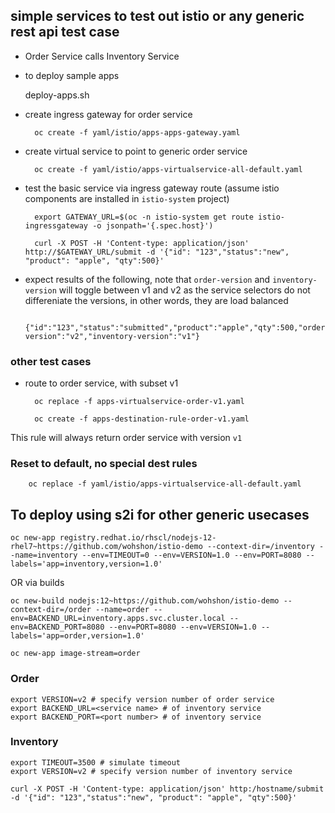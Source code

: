 

## simple services to test out istio or any generic rest api test case

- Order Service calls Inventory Service

- to deploy sample apps

    deploy-apps.sh

- create ingress gateway for order service

        oc create -f yaml/istio/apps-apps-gateway.yaml 

- create virtual service to point to generic order service

        oc create -f yaml/istio/apps-virtualservice-all-default.yaml 

- test the basic service via ingress gateway route (assume istio components are installed in `istio-system` project)

        export GATEWAY_URL=$(oc -n istio-system get route istio-ingressgateway -o jsonpath='{.spec.host}')

        curl -X POST -H 'Content-type: application/json' http://$GATEWAY_URL/submit -d '{"id": "123","status":"new", "product": "apple", "qty":500}'

- expect results of the following, note that `order-version` and `inventory-version` will toggle between v1 and v2 as the service selectors do not differeniate the versions, in other words, they are load balanced 

        {"id":"123","status":"submitted","product":"apple","qty":500,"order-version":"v2","inventory-version":"v1"}



### other test cases

- route to order service, with subset v1

        oc replace -f apps-virtualservice-order-v1.yaml

        oc create -f apps-destination-rule-order-v1.yaml

This rule will always return order service with version `v1`

### Reset to default, no special dest rules

		oc replace -f yaml/istio/apps-virtualservice-all-default.yaml 


## To deploy using s2i for other generic usecases

```
oc new-app registry.redhat.io/rhscl/nodejs-12-rhel7~https://github.com/wohshon/istio-demo --context-dir=/inventory --name=inventory --env=TIMEOUT=0 --env=VERSION=1.0 --env=PORT=8080 --labels='app=inventory,version=1.0'
```

OR via builds

```
oc new-build nodejs:12~https://github.com/wohshon/istio-demo --context-dir=/order --name=order --env=BACKEND_URL=inventory.apps.svc.cluster.local --env=BACKEND_PORT=8080 --env=PORT=8080 --env=VERSION=1.0 --labels='app=order,version=1.0'

oc new-app image-stream=order
```

### Order 
```
export VERSION=v2 # specify version number of order service
export BACKEND_URL=<service name> # of inventory service
export BACKEND_PORT=<port number> # of inventory service
```

### Inventory
```
export TIMEOUT=3500 # simulate timeout
export VERSION=v2 # specify version number of inventory service
```
`curl -X POST -H 'Content-type: application/json' http:/hostname/submit -d '{"id": "123","status":"new", "product": "apple", "qty":500}'`

